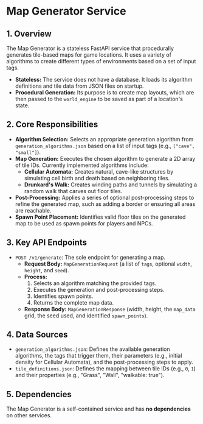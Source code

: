 # Map Generator Service

## 1. Overview

The Map Generator is a stateless FastAPI service that procedurally generates tile-based maps for game locations. It uses a variety of algorithms to create different types of environments based on a set of input tags.

-   **Stateless:** The service does not have a database. It loads its algorithm definitions and tile data from JSON files on startup.
-   **Procedural Generation:** Its purpose is to create map layouts, which are then passed to the `world_engine` to be saved as part of a location's state.

## 2. Core Responsibilities

-   **Algorithm Selection:** Selects an appropriate generation algorithm from `generation_algorithms.json` based on a list of input tags (e.g., `["cave", "small"]`).
-   **Map Generation:** Executes the chosen algorithm to generate a 2D array of tile IDs. Currently implemented algorithms include:
    -   **Cellular Automata:** Creates natural, cave-like structures by simulating cell birth and death based on neighboring tiles.
    -   **Drunkard's Walk:** Creates winding paths and tunnels by simulating a random walk that carves out floor tiles.
-   **Post-Processing:** Applies a series of optional post-processing steps to refine the generated map, such as adding a border or ensuring all areas are reachable.
-   **Spawn Point Placement:** Identifies valid floor tiles on the generated map to be used as spawn points for players and NPCs.

## 3. Key API Endpoints

-   `POST /v1/generate`: The sole endpoint for generating a map.
    -   **Request Body:** `MapGenerationRequest` (a list of `tags`, optional `width`, `height`, and `seed`).
    -   **Process:**
        1.  Selects an algorithm matching the provided tags.
        2.  Executes the generation and post-processing steps.
        3.  Identifies spawn points.
        4.  Returns the complete map data.
    -   **Response Body:** `MapGenerationResponse` (width, height, the `map_data` grid, the seed used, and identified `spawn_points`).

## 4. Data Sources

-   `generation_algorithms.json`: Defines the available generation algorithms, the tags that trigger them, their parameters (e.g., initial density for Cellular Automata), and the post-processing steps to apply.
-   `tile_definitions.json`: Defines the mapping between tile IDs (e.g., `0`, `1`) and their properties (e.g., "Grass", "Wall", "walkable: true").

## 5. Dependencies

The Map Generator is a self-contained service and has **no dependencies** on other services.

